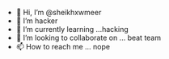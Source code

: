 - 👋 Hi, I’m @sheikhxwmeer
- 👀 I’m hacker
- 🌱 I’m currently learning ...hacking
- 💞️ I’m looking to collaborate on ... beat team
- 📫 How to reach me ... nope

<!---
sheikhxwmeer/sheikhxwmeer is a ✨ special ✨ repository because its `README.md` (this file) appears on your GitHub profile.
You can click the Preview link to take a look at your changes.
--->
